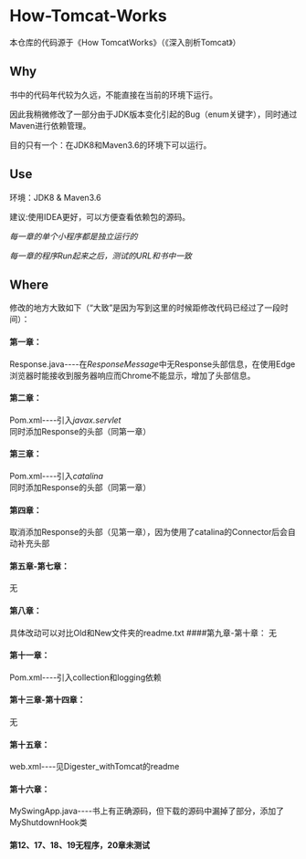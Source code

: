 # How-Tomcat-Works

本仓库的代码源于《How TomcatWorks》（《深入剖析Tomcat》）

## Why
书中的代码年代较为久远，不能直接在当前的环境下运行。  

因此我稍微修改了一部分由于JDK版本变化引起的Bug（enum关键字），同时通过Maven进行依赖管理。  

目的只有一个：在JDK8和Maven3.6的环境下可以运行。

## Use
环境：JDK8 & Maven3.6  

建议:使用IDEA更好，可以方便查看依赖包的源码。  

*每一章的单个小程序都是独立运行的*  

*每一章的程序Run起来之后，测试的URL和书中一致*

## Where
修改的地方大致如下（“大致”是因为写到这里的时候距修改代码已经过了一段时间）：  
#### 第一章：
Response.java----在*ResponseMessage*中无Response头部信息，在使用Edge浏览器时能接收到服务器响应而Chrome不能显示，增加了头部信息。
#### 第二章：
Pom.xml----引入*javax.servlet*  
同时添加Response的头部（同第一章）
#### 第三章：
Pom.xml----引入*catalina*  
同时添加Response的头部（同第一章）
#### 第四章：
取消添加Response的头部（见第一章），因为使用了catalina的Connector后会自动补充头部
#### 第五章-第七章：
无
#### 第八章：
具体改动可以对比Old和New文件夹的readme.txt
####第九章-第十章：
无
#### 第十一章：  
Pom.xml----引入collection和logging依赖
#### 第十三章-第十四章：
无
#### 第十五章：
web.xml----见Digester_withTomcat的readme
#### 第十六章：
MySwingApp.java----书上有正确源码，但下载的源码中漏掉了部分，添加了MyShutdownHook类
#### 第12、17、18、19无程序，20章未测试
